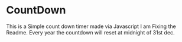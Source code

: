 # CountDown
This is a Simple count down timer made via Javascript
I am Fixing the Readme.
Every year the countdown will reset at midnight of 31st dec.
